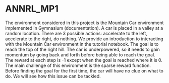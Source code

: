 # ANNRL_MP1
The environment considered in this project is the Mountain Car environment implemented in Gymnasium (documentation). A car is placed in a valley at a random location. There are 3 possible actions: accelerate to the left, accelerate to the right, do nothing. We provide an introduction to interacting with the Mountain Car environment in the tutorial notebook. The goal is to reach the top of the right hill. The car is underpowered, so it needs to gain momentum by going back and forth before being able to reach the goal. The reward at each step is -1 except when the goal is reached where it is 0. The main challenge of this environment is the sparse reward function. Before finding the goal for the first time, the car will have no clue on what to do. We will see how this issue can be tackled.
